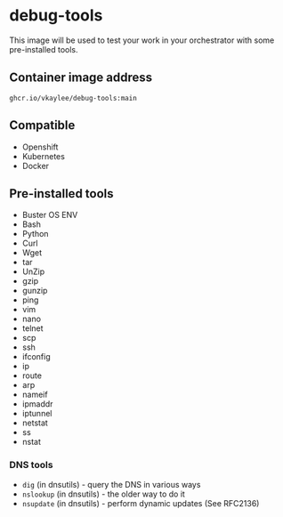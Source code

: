# debug-tools
This image will be used to test your work in your orchestrator with some pre-installed tools.
## Container image address
```
ghcr.io/vkaylee/debug-tools:main
```

## Compatible

- Openshift
- Kubernetes
- Docker

## Pre-installed tools
- Buster OS ENV
- Bash
- Python
- Curl
- Wget
- tar
- UnZip
- gzip
- gunzip
- ping
- vim
- nano
- telnet
- scp
- ssh
- ifconfig
- ip
- route
- arp
- nameif
- ipmaddr
- iptunnel
- netstat
- ss
- nstat
### DNS tools
- `dig` (in dnsutils) - query the DNS in various ways
- `nslookup` (in dnsutils) - the older way to do it
- `nsupdate` (in dnsutils) - perform dynamic updates (See RFC2136)
